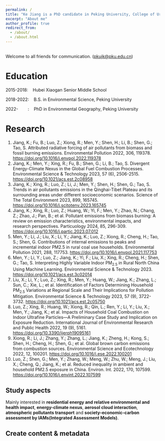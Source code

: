 ```yaml
---
permalink: /
title: "Ke Jiang is a PhD candidate in Peking University, College of Urban and Environmental Sciences, majoring in Environmental Geography."
excerpt: "About me"
author_profile: true
redirect_from: 
  - /about/
  - /about.html
---
```



\
Welcome to all friends for communication. (pkujk@pku.edu.cn)

Education
======

2015-2018:&nbsp; &nbsp; Hubei Xiaogan Senior Middle School

2018-2022:&nbsp; &nbsp; B.S. in Environmental Science, Peking University

2022- &nbsp; &nbsp; &nbsp; &nbsp;:&nbsp; &nbsp; PhD in Environmental Geography, Peking University

Research
======
1. Jiang, K.; Fu, B.; Luo, Z.; Xiong, R.; Men, Y.; Shen, H.; Li, B.; Shen, G.; Tao, S. Attributed radiative forcing of air pollutants from biomass and fossil burning emissions. Environmental Pollution 2022, 306, 119378. https://doi.org/10.1016/j.envpol.2022.119378
2.  Jiang, K.; Men, Y.; Xing, R.; Fu, B.; Shen, G.; Li, B.; Tao, S. Divergent Energy-Climate Nexus in the Global Fuel Combustion Processes. Environmental Science & Technology 2023, 57 (6), 2506-2515. https://doi.org/10.1021/acs.est.2c08958
3.  Jiang, K.; Xing, R.; Luo, Z.; Li, J.; Men, Y.; Shen, H.; Shen, G.; Tao, S. Trends in air pollutants emissions in the Qinghai-Tibet Plateau and its surrounding areas under different socioeconomic scenarios. Science of The Total Environment 2023, 899, 165745. https://doi.org/10.1016/j.scitotenv.2023.165745
4.  Jiang, K.; Xing, R.; Luo, Z.; Huang, W.; Yi, F.; Men, Y.; Zhao, N.; Chang, Z.; Zhao, J.; Pan, B.; et al. Pollutant emissions from biomass burning: A review on emission characteristics, environmental impacts, and research perspectives. Particuology 2024, 85, 296-309. https://doi.org/10.1016/j.partic.2023.07.012
5.  Men, Y.; Li, J.; Liu, X.; Li, Y.; Jiang, K.; Luo, Z.; Xiong, R.; Cheng, H.; Tao, S.; Shen, G. Contributions of internal emissions to peaks and incremental indoor PM2.5 in rural coal use households. Environmental Pollution 2021, 288, 117753. https://doi.org/10.1016/j.envpol.2021.117753
6.  Men, Y.; Li, Y.; Luo, Z.; Jiang, K.; Yi, F.; Liu, X.; Xing, R.; Cheng, H.; Shen, G.; Tao, S. Interpreting Highly Variable Indoor PM<sub>2.5</sub> in Rural North China Using Machine Learning. Environmental Science &amp; Technology 2023. https://doi.org/10.1021/acs.est.3c02014
7.  Liu, X.; Li, Y.; Luo, Z.; Xing, R.; Men, Y.; Huang, W.; Jiang, K.; Zhang, L.; Sun, C.; Xie, L.; et al. Identification of Factors Determining Household PM<sub>2.5</sub> Variations at Regional Scale and Their Implications for Pollution Mitigation. Environmental Science &amp; Technology 2023, 57 (9), 3722-3732. https://doi.org/10.1021/acs.est.2c05750
8. Luo, Z.; Xing, R.; Huang, W.; Xiong, R.; Qin, L.; Ren, Y.; Li, Y.; Liu, X.; Men, Y.; Jiang, K.; et al. Impacts of Household Coal Combustion on Indoor Ultrafine Particles—A Preliminary Case Study and Implication on Exposure Reduction. International Journal of Environmental Research and Public Health 2022, 19 (9), 5161. https://doi.org/10.3390/ijerph19095161
9. Xiong, R.; Li, J.; Zhang, Y.; Zhang, L.; Jiang, K.; Zheng, H.; Kong, S.; Shen, H.; Cheng, H.; Shen, G.; et al. Global brown carbon emissions from combustion sources. Environmental Science and Ecotechnology 2022, 12, 100201. https://doi.org/10.1016/j.ese.2022.100201
10. Luo, Z.; Shen, G.; Men, Y.; Zhang, W.; Meng, W.; Zhu, W.; Meng, J.; Liu, X.; Cheng, Q.; Jiang, K.; et al. Reduced inequality in ambient and household PM2.5 exposure in China. Environ. Int. 2022, 170, 107599. https://doi.org/10.1016/j.envint.2022.107599

Study aspects
------
Mainly interested in **residential energy and relative environmental and health impact**, **energy-climate nexus**, **aerosol cloud interaction**, **atmospheric pollutants transport** and **society-economic-carbon assessment by IAMs(Integrated Assessment Models)**.

Create content & metadata
------

